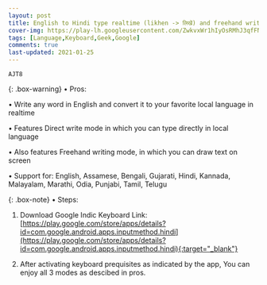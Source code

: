 ```yaml
---
layout: post
title: English to Hindi type realtime (likhen -> लिखें) and freehand writing - Indic Keyboard
cover-img: https://play-lh.googleusercontent.com/ZwkvxWr1hIyOsRMhJ3qfFN8NIcOjbDmDykJqX0u-GZ0MQbR0ZEoEUmsouwLhvKYJ-x8=w2400
tags: [Language,Keyboard,Geek,Google]
comments: true
last-updated: 2021-01-25
---
```


``AJT8``

{: .box-warning}
• Pros:

• Write any word in English and convert it to your favorite local language in realtime

• Features Direct write mode in which you can type directly in local language

• Also features Freehand writing mode, in which you can draw text on screen

• Support for: English, Assamese, Bengali, Gujarati, Hindi, Kannada, Malayalam, Marathi, Odia, Punjabi, Tamil, Telugu

{: .box-note}
• Steps:

1. Download Google Indic Keyboard
   Link: [https://play.google.com/store/apps/details?id=com.google.android.apps.inputmethod.hindi](https://play.google.com/store/apps/details?id=com.google.android.apps.inputmethod.hindi){:target="_blank"}

2. After activating keyboard prequisites as indicated by the app,
   You can enjoy all 3 modes as descibed in pros.
